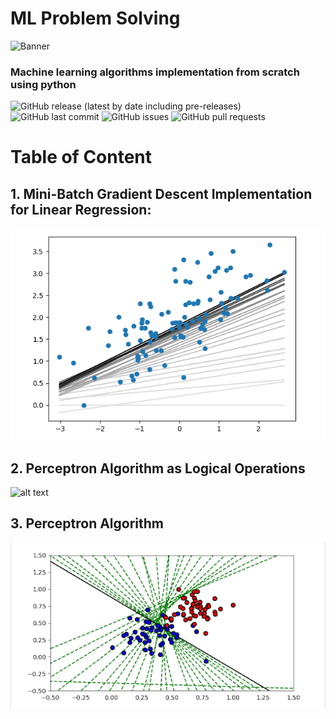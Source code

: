 # ML Problem Solving
<!-- Add banner here -->
![Banner](https://www.eurixgroup.com/wp-content/uploads/2021/01/ml-e1610553826718.jpg)


<!-- Add buttons here -->
### Machine learning algorithms implementation from scratch using python

![GitHub release (latest by date including pre-releases)](https://img.shields.io/github/v/release/navendu-pottekkat/awesome-readme?include_prereleases)
![GitHub last commit](https://img.shields.io/github/last-commit/navendu-pottekkat/awesome-readme)
![GitHub issues](https://img.shields.io/github/issues-raw/navendu-pottekkat/awesome-readme)
![GitHub pull requests](https://img.shields.io/github/issues-pr/navendu-pottekkat/awesome-readme)

# Table of Content

## 1. Mini-Batch Gradient Descent Implementation for Linear Regression:
![alt text](https://github.com/khadija267/ML-Problem-Solving/blob/main/images/1.png?raw=true)
## 2. Perceptron Algorithm as Logical Operations
![alt text](https://eungbean.github.io/assets/blog/posts/2018/or-quiz.png)
## 3. Perceptron Algorithm
![alt text](https://github.com/khadija267/ML-Problem-Solving/blob/main/images/2.png?raw=true)





